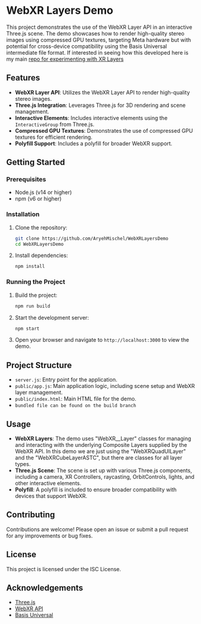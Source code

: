 # WebXR Layers Demo

This project demonstrates the use of the WebXR Layer API in an interactive Three.js scene. The demo showcases how to render high-quality stereo images using compressed GPU textures, targeting Meta hardware but with potential for cross-device compatibility using the Basis Universal intermediate file format. If interested in seeing how this developed here is my main [repo for experimenting with XR Layers](https://github.com/AryehMischel/WebXRLayers-Playground)

## Features

- **WebXR Layer API**: Utilizes the WebXR Layer API to render high-quality stereo images.
- **Three.js Integration**: Leverages Three.js for 3D rendering and scene management.
- **Interactive Elements**: Includes interactive elements using the `InteractiveGroup` from Three.js.
- **Compressed GPU Textures**: Demonstrates the use of compressed GPU textures for efficient rendering.
- **Polyfill Support**: Includes a polyfill for broader WebXR support.

## Getting Started

### Prerequisites

- Node.js (v14 or higher)
- npm (v6 or higher)

### Installation

1. Clone the repository:
   ```sh
   git clone https://github.com/AryehMischel/WebXRLayersDemo
   cd WebXRLayersDemo
   ```

2. Install dependencies:
   ```sh
   npm install
   ```

### Running the Project

1. Build the project:
   ```sh
   npm run build
   ```

2. Start the development server:
   ```sh
   npm start
   ```

3. Open your browser and navigate to `http://localhost:3000` to view the demo.

## Project Structure

- `server.js`: Entry point for the application.  
- `public/app.js`: Main application logic, including scene setup and WebXR layer management.
- `public/index.html`: Main HTML file for the demo.
- `bundled file can be found on the build branch`


## Usage

- **WebXR Layers**: The demo uses "WebXR__Layer" classes for managing and interacting with the underlying Composite Layers supplied by the WebXR API. In this demo we are just using the "WebXRQuadUILayer" and the "WebXRCubeLayerASTC", but there are classes for all layer types.
- **Three.js Scene**: The scene is set up with various Three.js components, including a camera, XR Controllers, raycasting, OrbitControls, lights, and other interactive elements.
- **Polyfill**: A polyfill is included to ensure broader compatibility with devices that support WebXR.

## Contributing

Contributions are welcome! Please open an issue or submit a pull request for any improvements or bug fixes.

## License

This project is licensed under the ISC License.

## Acknowledgements

- [Three.js](https://threejs.org/)
- [WebXR API](https://immersiveweb.dev/)
- [Basis Universal](https://github.com/BinomialLLC/basis_universal)

